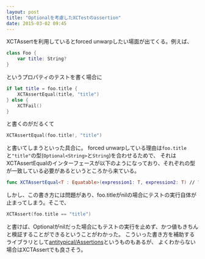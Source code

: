 ```yaml
---
layout: post
title: "Optionalを考慮したXCTestのassertion"
date: 2015-03-02 09:45
---
```


XCTAssertを利用しているとforced unwarpしたい場面が出てくる。例えば、

```swift
class Foo {
    var title: String?
}
```

というプロパティのテストを書く場合に

```swift
if let title = foo.title {
    XCTAssertEqual(title, "title")
} else {
    XCTFail()
}
```

と書くのがだるくて

```swift
XCTAssertEqual(foo.title!, "title")
```

と書いてしまうといった具合に。
forced unwarpしている理由は`foo.title`と`"title"`の型(`Optional<String>`と`String`)を合わせるためで、
それはXCTAssertEqualのインターフェースが以下のようになっており、それぞれの型が一致している必要があるというところから来ている。

```swift
func XCTAssertEqual<T : Equatable>(expression1: T, expression2: T) // ちょっと省略して書いた
```



しかし、この書き方には問題があり、foo.titleがnilの場合にテストの実行自体が止まってしまう。そこで、

```swift
XCTAssert(foo.title == "title")
```

と書けば、Optionalがnilだった場合にもテストの実行を止めず、かつ値もきちんと検証することができるということがわかった。
こういった書き方を補助するライブラリとして[antitypical/Assertions](https://github.com/antitypical/Assertions)というものもあるが、
よくわからない場合はXCTAssertでも良さそう。
